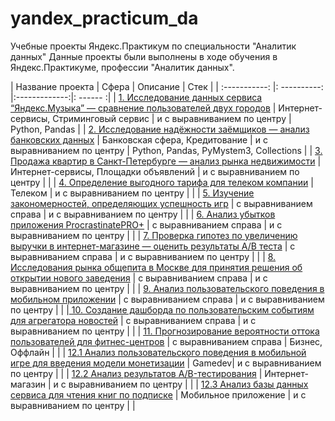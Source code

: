 # yandex_practicum_da
Учебные проекты Яндекс.Практикум по специальности "Аналитик данных" Данные проекты были выполнены в ходе обучения в Яндекс.Практикуме, профессии "Аналитик данных".

| Название проекта | Сфера | Описание | Cтек |
| :-----------: |: ----------: |:-------------:|: ------ :|
| [1. Исследование данных сервиса “Яндекс.Музыка” — сравнение пользователей двух городов](https://github.com/niorelio/yandex_practicum_da/tree/main/1.%20yandex%20music) | Интернет-сервисы, Стриминговый сервис | и с выравниванием по центру | Python, Pandas |
| [2. Исследование надёжности заёмщиков — анализ банковских данных](https://github.com/niorelio/yandex_practicum_da/tree/main/2.%20Credit%20scoring) | Банковская сфера, Кредитование | и с выравниванием по центру | Python, Pandas, PyMystem3, Collections |
| [3. Продажа квартир в Санкт-Петербурге — анализ рынка недвижимости](https://github.com/niorelio/yandex_practicum_da/tree/main/3.%20real%20estate) | Интернет-сервисы, Площадки объявлений | и с выравниванием по центру |           |
| [4. Определение выгодного тарифа для телеком компании](https://github.com/niorelio/yandex_practicum_da/tree/main/4.%20tariffs%20telecom) | Телеком | и с выравниванием по центру |           |
| [5. Изучение закономерностей, определяющих успешность игр](https://github.com/niorelio/yandex_practicum_da/tree/main/5.%20game%20patterns) | с выравниванием справа | и с выравниванием по центру |           |
| [6. Анализ убытков приложения ProcrastinatePRO+](https://github.com/niorelio/yandex_practicum_da/tree/main/6.%20%20app%20marceting%20analysis) | с выравниванием справа | и с выравниванием по центру |           |
| [7. Проверка гипотез по увеличению выручки в интернет-магазине — оценить результаты A/B теста](https://github.com/niorelio/yandex_practicum_da/tree/main/7.%20%20ab-test%20online-store) | с выравниванием справа | и с выравниванием по центру |           |
| [8. Исследования рынка общепита в Москве для принятия решения об открытии нового заведения](https://github.com/niorelio/yandex_practicum_da/tree/main/8.%20catering%20market) | с выравниванием справа | и с выравниванием по центру |           |
| [9. Анализ пользовательского поведения в мобильном приложении](https://github.com/niorelio/yandex_practicum_da/tree/main/9.%20ab-test%20mobile%20app) | с выравниванием справа | и с выравниванием по центру |           |
|[ 10. Создание дашборда по пользовательским событиям для агрегатора новостей](https://github.com/niorelio/yandex_practicum_da/tree/main/10.%20Dashboard%20Yandex.Zen) | с выравниванием справа | и с выравниванием по центру |           |
| [11. Прогнозирование вероятности оттока пользователей для фитнес-центров](https://github.com/niorelio/yandex_practicum_da/tree/main/11.%20%20ML%20fitness%20customer%20churn) | с выравниванием справа | Бизнес, Оффлайн |           |
| [12.1 Анализ пользовательского поведения в мобильной игре для введения модели монетизации](https://github.com/niorelio/yandex_practicum_da/tree/main/12.%20final%20bootcamp/12.1%20SpaceBrothers) | Gamedev| и с выравниванием по центру |           |
| [12.2 Анализ результатов A/B-тестирования](https://github.com/niorelio/yandex_practicum_da/tree/main/12.%20final%20bootcamp/12.2%20AB-test) | Интернет-магазин | и с выравниванием по центру |           |
| [12.3 Анализ базы данных сервиса для чтения книг по подписке](https://github.com/niorelio/yandex_practicum_da/tree/main/12.%20final%20bootcamp/12.3%20SQL) | Мобильное приложение | и с выравниванием по центру |           |
